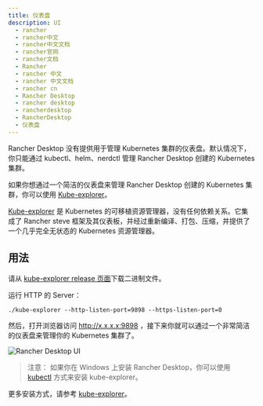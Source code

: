 ```yaml
---
title: 仪表盘
description: UI
  - rancher
  - rancher中文
  - rancher中文文档
  - rancher官网
  - rancher文档
  - Rancher
  - rancher 中文
  - rancher 中文文档
  - rancher cn
  - Rancher Desktop
  - rancher desktop
  - rancherdesktop
  - RancherDesktop
  - 仪表盘
---
```


Rancher Desktop 没有提供用于管理 Kubernetes 集群的仪表盘。默认情况下，你只能通过 kubectl、helm、nerdctl 管理 Rancher Desktop 创建的 Kubernetes 集群。

如果你想通过一个简洁的仪表盘来管理 Rancher Desktop 创建的 Kubernetes 集群，你可以使用 [Kube-explorer](https://github.com/cnrancher/kube-explorer)。

[Kube-explorer](https://github.com/cnrancher/kube-explorer) 是 Kubernetes 的可移植资源管理器，没有任何依赖关系。它集成了 Rancher steve 框架及其仪表板，并经过重新编译、打包、压缩，并提供了一个几乎完全无状态的 Kubernetes 资源管理器。

## 用法

请从 [kube-explorer release 页面](https://github.com/cnrancher/kube-explorer/releases)下载二进制文件。

运行 HTTP 的 Server：

```
./kube-explorer --http-listen-port=9898 --https-listen-port=0
```

然后，打开浏览器访问 http://x.x.x.x:9898 ，接下来你就可以通过一个非常简洁的仪表盘来管理你的 Kubernetes 集群了。

![Rancher Desktop UI](/img/rancherdesktop/rancherdesktop-ui.png)

> 注意：
> 如果你在 Windows 上安装 Rancher Desktop，你可以使用 [kubectl](https://github.com/cnrancher/kube-explorer/tree/main/deploy/kubectl) 方式来安装 kube-explorer。

更多安装方式，请参考 [kube-explorer](https://github.com/cnrancher/kube-explorer)。
